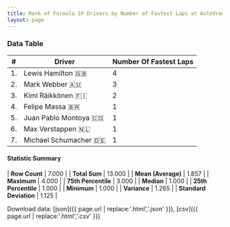 ```yaml
---
title: Rank of Formula 1® Drivers by Number of Fastest Laps at Autódromo José Carlos Pace
layout: page
---
```


<canvas id="chart" width="400" height="180"></canvas>
<script>
var data = {
    "datasets": [
        {
            "backgroundColor": [
                "#f3a935",
                "#f3a935",
                "#f3a935",
                "#f3a935",
                "#f3a935",
                "#f3a935",
                "#f3a935"
            ],
            "borderColor": [
                "#f68639",
                "#f68639",
                "#f68639",
                "#f68639",
                "#f68639",
                "#f68639",
                "#f68639"
            ],
            "borderWidth": 1,
            "data": [
                4.0,
                3.0,
                2.0,
                1.0,
                1.0,
                1.0,
                1.0
            ],
            "label": "Number Of Fastest Laps"
        }
    ],
    "labels": [
        "Lewis Hamilton",
        "Mark Webber",
        "Kimi Räikkönen",
        "Felipe Massa",
        "Juan Pablo Montoya",
        "Max Verstappen",
        "Michael Schumacher"
    ]
};
var options = {
  legend: {
    display: false
  },
  scales: {
    xAxes: [{
      ticks: {
        beginAtZero: true,
        maxRotation: 180,
        display: window.innerWidth > 800
      }
    }],
    yAxes: [{
      ticks: {
        beginAtZero: true
      }
    }]
  },
  onResize: function(chart, size) {
    chart.options.scales.xAxes[0].ticks.display = size.width > 800;
  }
};
var chart = new Chart("chart", {
    data: data,
    type: 'bar',
    options: options
});
</script>



### Data Table

| # | Driver | Number Of Fastest Laps |
|--|--|--|
| 1. | Lewis Hamilton 🇬🇧 | 4 |
| 2. | Mark Webber 🇦🇺 | 3 |
| 3. | Kimi Räikkönen 🇫🇮 | 2 |
| 4. | Felipe Massa 🇧🇷 | 1 |
| 5. | Juan Pablo Montoya 🇨🇴 | 1 |
| 6. | Max Verstappen 🇳🇱 | 1 |
| 7. | Michael Schumacher 🇩🇪 | 1 |

#### Statistic Summary

| **Row Count** | 7.000 |
| **Total Sum** | 13.000 |
| **Mean (Average)** | 1.857 |
| **Maximum** | 4.000 |
| **75th Percentile** | 3.000 |
| **Median** | 1.000 |
| **25th Percentile** | 1.000 |
| **Minimum** | 1.000 |
| **Variance** | 1.265 |
| **Standard Deviation** | 1.125 |

Download data: [json]({{ page.url | replace:'.html','.json' }}), [csv]({{ page.url | replace:'.html','.csv' }})
